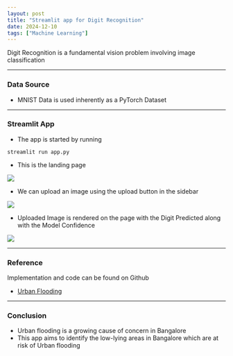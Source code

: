 ```yaml
---
layout: post
title: "Streamlit app for Digit Recognition"
date: 2024-12-10
tags: ["Machine Learning"]
---
```


Digit Recognition is a fundamental vision problem involving image classification

---

### Data Source
- MNIST Data is used inherently as a PyTorch Dataset

--- 
### Streamlit App
- The app is started by running 

```
streamlit run app.py
```

- This is the landing page
<img src="{{site.url}}/images/mnist/landing_page.png"/>

- We can upload an image using the upload button in the sidebar
<img src="{{site.url}}/images/mnist/upload.png"/>

- Uploaded Image is rendered on the page with the Digit Predicted along with the Model Confidence
<img src="{{site.url}}/images/mnist/pred.png"/>

---
### Reference

Implementation and code can be found on Github
- [Urban Flooding](https://github.com/gouherdanish/urban_flooding)

---
### Conclusion
- Urban flooding is a growing cause of concern in Bangalore
- This app aims to identify the low-lying areas in Bangalore which are at risk of Urban flooding

